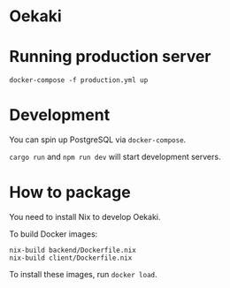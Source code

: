 # Oekaki

# Running production server

```
docker-compose -f production.yml up
```

# Development

You can spin up PostgreSQL via `docker-compose`.

`cargo run` and `npm run dev` will start development servers.

# How to package

You need to install Nix to develop Oekaki.

To build Docker images:
```
nix-build backend/Dockerfile.nix
nix-build client/Dockerfile.nix
```

To install these images, run `docker load`.
